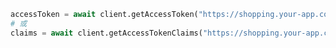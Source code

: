 ```python title="flask.py"
accessToken = await client.getAccessToken("https://shopping.your-app.com/api")
# 或
claims = await client.getAccessTokenClaims("https://shopping.your-app.com/api")
```
